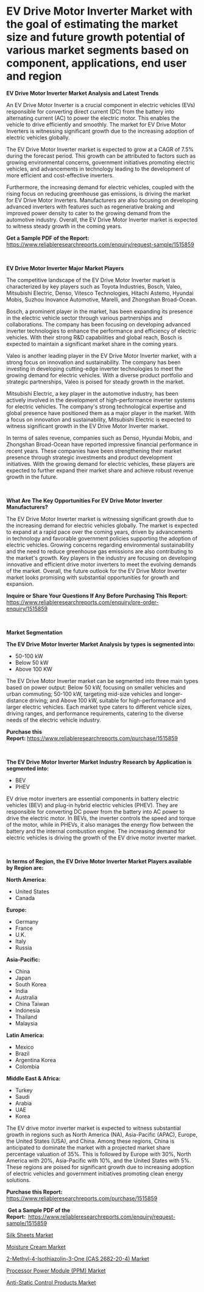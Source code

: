 <p><h1>EV Drive Motor Inverter Market with the goal of estimating the market size and future growth potential of various market segments based on component, applications, end user and region</h1></p><p><strong>EV Drive Motor Inverter Market Analysis and Latest Trends</strong></p>
<p><p>An EV Drive Motor Inverter is a crucial component in electric vehicles (EVs) responsible for converting direct current (DC) from the battery into alternating current (AC) to power the electric motor. This enables the vehicle to drive efficiently and smoothly. The market for EV Drive Motor Inverters is witnessing significant growth due to the increasing adoption of electric vehicles globally. </p><p>The EV Drive Motor Inverter market is expected to grow at a CAGR of 7.5% during the forecast period. This growth can be attributed to factors such as growing environmental concerns, government initiatives promoting electric vehicles, and advancements in technology leading to the development of more efficient and cost-effective inverters. </p><p>Furthermore, the increasing demand for electric vehicles, coupled with the rising focus on reducing greenhouse gas emissions, is driving the market for EV Drive Motor Inverters. Manufacturers are also focusing on developing advanced inverters with features such as regenerative braking and improved power density to cater to the growing demand from the automotive industry. Overall, the EV Drive Motor Inverter market is expected to witness steady growth in the coming years.</p></p>
<p><strong>Get a Sample PDF of the Report:&nbsp;</strong> <a href="https://www.reliableresearchreports.com/enquiry/request-sample/1515859">https://www.reliableresearchreports.com/enquiry/request-sample/1515859</a></p>
<p>&nbsp;</p>
<p><strong>EV Drive Motor Inverter Major Market Players</strong></p>
<p><p>The competitive landscape of the EV Drive Motor Inverter market is characterized by key players such as Toyota Industries, Bosch, Valeo, Mitsubishi Electric, Denso, Vitesco Technologies, Hitachi Astemo, Hyundai Mobis, Suzhou Inovance Automotive, Marelli, and Zhongshan Broad-Ocean. </p><p>Bosch, a prominent player in the market, has been expanding its presence in the electric vehicle sector through various partnerships and collaborations. The company has been focusing on developing advanced inverter technologies to enhance the performance and efficiency of electric vehicles. With their strong R&D capabilities and global reach, Bosch is expected to maintain a significant market share in the coming years.</p><p>Valeo is another leading player in the EV Drive Motor Inverter market, with a strong focus on innovation and sustainability. The company has been investing in developing cutting-edge inverter technologies to meet the growing demand for electric vehicles. With a diverse product portfolio and strategic partnerships, Valeo is poised for steady growth in the market.</p><p>Mitsubishi Electric, a key player in the automotive industry, has been actively involved in the development of high-performance inverter systems for electric vehicles. The company's strong technological expertise and global presence have positioned them as a major player in the market. With a focus on innovation and sustainability, Mitsubishi Electric is expected to witness significant growth in the EV Drive Motor Inverter market.</p><p>In terms of sales revenue, companies such as Denso, Hyundai Mobis, and Zhongshan Broad-Ocean have reported impressive financial performance in recent years. These companies have been strengthening their market presence through strategic investments and product development initiatives. With the growing demand for electric vehicles, these players are expected to further expand their market share and achieve robust revenue growth in the future.</p></p>
<p>&nbsp;</p>
<p><strong>What Are The Key Opportunities For EV Drive Motor Inverter Manufacturers?</strong></p>
<p><p>The EV Drive Motor Inverter market is witnessing significant growth due to the increasing demand for electric vehicles globally. The market is expected to expand at a rapid pace over the coming years, driven by advancements in technology and favorable government policies supporting the adoption of electric vehicles. Growing concerns regarding environmental sustainability and the need to reduce greenhouse gas emissions are also contributing to the market's growth. Key players in the industry are focusing on developing innovative and efficient drive motor inverters to meet the evolving demands of the market. Overall, the future outlook for the EV Drive Motor Inverter market looks promising with substantial opportunities for growth and expansion.</p></p>
<p><strong>Inquire or Share Your Questions If Any Before Purchasing This Report:</strong> <a href="https://www.reliableresearchreports.com/enquiry/pre-order-enquiry/1515859">https://www.reliableresearchreports.com/enquiry/pre-order-enquiry/1515859</a></p>
<p>&nbsp;</p>
<p><strong>Market Segmentation</strong></p>
<p><strong>The EV Drive Motor Inverter Market Analysis by types is segmented into:</strong></p>
<p><ul><li>50-100 kW</li><li>Below 50 kW</li><li>Above 100 KW</li></ul></p>
<p><p>The EV Drive Motor Inverter market can be segmented into three main types based on power output: Below 50 kW, focusing on smaller vehicles and urban commuting; 50-100 kW, targeting mid-size vehicles and longer-distance driving; and Above 100 kW, suitable for high-performance and larger electric vehicles. Each market type caters to different vehicle sizes, driving ranges, and performance requirements, catering to the diverse needs of the electric vehicle industry.</p></p>
<p><strong>Purchase this Report:&nbsp;</strong><a href="https://www.reliableresearchreports.com/purchase/1515859">https://www.reliableresearchreports.com/purchase/1515859</a></p>
<p>&nbsp;</p>
<p><strong>The EV Drive Motor Inverter Market Industry Research by Application is segmented into:</strong></p>
<p><ul><li>BEV</li><li>PHEV</li></ul></p>
<p><p>EV drive motor inverters are essential components in battery electric vehicles (BEV) and plug-in hybrid electric vehicles (PHEV). They are responsible for converting DC power from the battery into AC power to drive the electric motor. In BEVs, the inverter controls the speed and torque of the motor, while in PHEVs, it also manages the energy flow between the battery and the internal combustion engine. The increasing demand for electric vehicles is driving the growth of the EV drive motor inverter market.</p></p>
<p>&nbsp;</p>
<p><strong>In terms of Region, the EV Drive Motor Inverter Market Players available by Region are:</strong></p>
<p>
    <p> <strong> North America: </strong>
        <ul>
            <li>United States</li>
            <li>Canada</li>
        </ul>
        </p> 
    <p> <strong> Europe: </strong>
        <ul>
            <li>Germany</li>
            <li>France</li>
            <li>U.K.</li>
            <li>Italy</li>
            <li>Russia</li>
        </ul>
        </p> 
    <p> <strong> Asia-Pacific: </strong>
        <ul>
            <li>China</li>
            <li>Japan</li>
            <li>South Korea</li>
            <li>India</li>
            <li>Australia</li>
            <li>China Taiwan</li>
            <li>Indonesia</li>
            <li>Thailand</li>
            <li>Malaysia</li>
        </ul>
        </p> 
    <p> <strong> Latin America: </strong>
        <ul>
            <li>Mexico</li>
            <li>Brazil</li>
            <li>Argentina Korea</li>
            <li>Colombia</li>
        </ul>
        </p> 
    <p> <strong> Middle East & Africa: </strong>
        <ul>
            <li>Turkey</li>
            <li>Saudi</li>
            <li>Arabia</li>
            <li>UAE</li>
            <li>Korea</li>
        </ul>
    </p>
    </p>
<p><p>The EV drive motor inverter market is expected to witness substantial growth in regions such as North America (NA), Asia-Pacific (APAC), Europe, the United States (USA), and China. Among these regions, China is anticipated to dominate the market with a projected market share percentage valuation of 35%. This is followed by Europe with 30%, North America with 20%, Asia-Pacific with 10%, and the United States with 5%. These regions are poised for significant growth due to increasing adoption of electric vehicles and government initiatives promoting clean energy solutions.</p></p>
<p><strong>Purchase this Report: </strong><a href="https://www.reliableresearchreports.com/purchase/1515859">https://www.reliableresearchreports.com/purchase/1515859</a></p>
<p>&nbsp;<strong>Get a Sample PDF of the Report:&nbsp;&nbsp;</strong><a href="https://www.reliableresearchreports.com/enquiry/request-sample/1515859">https://www.reliableresearchreports.com/enquiry/request-sample/1515859</a></p>
<p><strong></strong></p>
<p><p><a href="https://view.publitas.com/reportprime-1/silk-sheets-market-share-market-new-trends-analysis-report-by-type-by-application-by-end-use-by-region-and-segment-forecasts-2024-2031/">Silk Sheets Market</a></p><p><a href="https://view.publitas.com/reportprime-1/moisture-cream-market-analysis-and-market-size-global-industry-overview-market-segmentation-and-forecast-2024-to-2031/">Moisture Cream Market</a></p><p><a href="https://military-diascia-e68.notion.site/2-Methyl-4-Isothiazolin-3-One-CAS-2682-20-4-Market-Size-Share-Trends-Analysis-Report-By-Materia-db2f8bb08b8b49b5a238b1549fca93b1">2-Methyl-4-Isothiazolin-3-One (CAS 2682-20-4) Market</a></p><p><a href="https://sudsy-motorcycle-bbc.notion.site/Processor-Power-Module-PPM-Market-Size-and-Growth-Market-Segmentation-Regional-and-Country-Break-33b07d1570274647acbe166f04ad3949">Processor Power Module (PPM) Market</a></p><p><a href="https://meowing-canidae-761.notion.site/Anti-Static-Control-Products-Market-Size-Growth-Outlook-from-2024-to-2031-projecting-at-Market-s-T-487c943a783e47028860f172f8691414">Anti-Static Control Products Market</a></p></p>